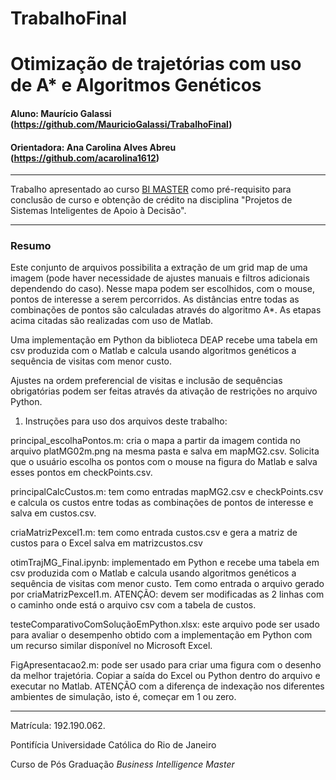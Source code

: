 # TrabalhoFinal


# Otimização de trajetórias com uso de A* e Algoritmos Genéticos

#### Aluno: Maurício Galassi (https://github.com/MauricioGalassi/TrabalhoFinal)
#### Orientadora: Ana Carolina Alves Abreu (https://github.com/acarolina1612) 


---

Trabalho apresentado ao curso [BI MASTER](https://ica.puc-rio.ai/bi-master) como pré-requisito para conclusão de curso e obtenção de crédito na disciplina "Projetos de Sistemas Inteligentes de Apoio à Decisão".




---

### Resumo


Este conjunto de arquivos possibilita a extração de um grid map de uma imagem (pode haver necessidade de ajustes manuais e filtros adicionais dependendo do caso). Nesse mapa podem ser escolhidos, com o mouse, pontos de interesse a serem percorridos. As distâncias entre todas as combinações de pontos são calculadas através do algoritmo A*.
As etapas acima citadas são realizadas com uso de Matlab.

Uma implementação em Python da biblioteca DEAP recebe uma tabela em csv produzida com o Matlab e calcula usando algoritmos genéticos a sequência de visitas com menor custo.

Ajustes na ordem preferencial de visitas e inclusão de sequências obrigatórias podem ser feitas através da ativação de restrições no arquivo Python.

1.	Instruções para uso dos arquivos deste trabalho:


principal_escolhaPontos.m: cria o mapa a partir da imagem contida no arquivo platMG02m.png na mesma pasta e salva em mapMG2.csv. Solicita que o usuário escolha os pontos com o mouse na figura do Matlab e salva esses pontos em checkPoints.csv.

principalCalcCustos.m: tem como entradas mapMG2.csv e checkPoints.csv e calcula os custos entre todas as combinações de pontos de interesse e salva em custos.csv. 

criaMatrizPexcel1.m: tem como entrada custos.csv e gera a matriz de custos para o Excel salva em matrizcustos.csv 

otimTrajMG_Final.ipynb: implementado em Python e recebe uma tabela em csv produzida com o Matlab e calcula usando algoritmos genéticos a sequência de visitas com menor custo. Tem como entrada o arquivo gerado por criaMatrizPexcel1.m. ATENÇÃO: devem ser modificadas as 2 linhas com o caminho onde está o arquivo csv com a tabela de custos.

testeComparativoComSoluçãoEmPython.xlsx: este arquivo pode ser usado para avaliar o desempenho obtido com a implementação em Python com um recurso similar disponível no Microsoft Excel.

FigApresentacao2.m: pode ser usado para criar uma figura com o desenho da melhor trajetória. Copiar a saída do Excel ou Python dentro do arquivo e executar no Matlab. ATENÇÃO com a diferença de indexação nos diferentes ambientes de simulação, isto é, começar em 1 ou zero.





---

Matrícula: 192.190.062.

Pontifícia Universidade Católica do Rio de Janeiro

Curso de Pós Graduação *Business Intelligence Master*
